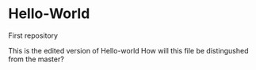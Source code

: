 # Hello-World
First repository

This is the edited version of Hello-world
How will this file be distingushed from the master?
